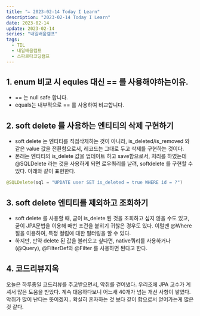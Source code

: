 ```yaml
---
title: "✏️ 2023-02-14 Today I Learn"
description: "2023-02-14 Today I Learn"
date: 2023-02-14
update: 2023-02-14
series: "내일배움캠프"
tags:
  - TIL
  - 내일배움캠프
  - 스파르타코딩캠프
---
```


## 1. enum 비교 시 equles 대신 == 를 사용해야하는이유.

- == 는 null safe 합니다.
- equals는 내부적으로 == 를 사용하여 비교합니다.

## 2. soft delete 를 사용하는 엔티티의 삭제 구현하기

- soft delete 는 엔티티를 직접삭제하는 것이 아니라, is_deleted/is_removed 와 같은 value 값을 전환함으로서, 레코드는 그대로 두고 삭제를 구현하는 것이다.
- 본래는 엔티티의 is_delete 값을 업데이트 하고 save함으로서, 처리를 하였는데 @SQLDelete 라는 것을 사용하게 되면 로우쿼리를 날려, softdelete 를 구현할 수 있다.
  아래와 같이 표현한다.

```java
@SQLDelete(sql = "UPDATE user SET is_deleted = true WHERE id = ?")
```

## 3. soft delete 엔티티를 제외하고 조회하기

- soft delete 를 사용할 때, 굳이 is_delete 된 것을 조회하고 싶지 않을 수도 있고, 굳이 JPA문법을 이용해 매번 조건을 붙히기 귀찮은 경우도 있다. 이럴땐 @Where 절을 이용하여, 특정 컬럼에 대한 필터링을 할 수 있다.
- 하지만, 만약 delete 된 값을 불러오고 싶다면, native쿼리를 사용하거나(@Query), @FilterDef와 @Filter 를 사용하면 된다고 한다.

## 4. 코드리뷰지옥

오늘은 하루종일 코드리뷰를 주고받으면서, 악취를 걷어냈다.
우리조에 JPA 고수가 계셔서 많은 도움을 받았다. 계속 대응하다보니 어느새 40개가 넘는 개선 사항이 쌓였다. 악취가 많이 난다는 뜻이겠지..
확실히 혼자하는 것 보다 같이 함으로서 얻어가는게 많은 것 같다.
